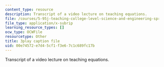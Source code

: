 ```yaml
---
content_type: resource
description: Transcript of a video lecture on teaching equations.
file: /courses/5-95j-teaching-college-level-science-and-engineering-spring-2009/00e74572e7d45cf1f3e67c1c689fc17b_wy-LqFDwMuM.srt
file_type: application/x-subrip
learning_resource_types: []
ocw_type: OCWFile
resourcetype: Other
title: 3play caption file
uid: 00e74572-e7d4-5cf1-f3e6-7c1c689fc17b
---
```

Transcript of a video lecture on teaching equations.


